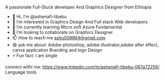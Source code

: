 A passionate Full-Stuck developer And Graphics Designer from Ethiopia

- 👋 Hi, I’m @ashenafi-tibebu
- 👀 I’m interested in Graphics Design And Full stack Web developers 
- 🌱 I’m currently learning Micro soft Azure Fundamental
- 💞️ I’m looking to collaborate on Graphics Designer 
- 📫 How to reach me ashu008864@gmail.com
- 😄 ask me about: Adobe photoshop, adobe illustrator,adobe after effect, canva application Branding and logo Design 
- ⚡ Fun fact: I am single 

<!---
ashenafi-tibebu/ashenafi-tibebu is a ✨ special ✨ repository because its `README.md` (this file) appears on your GitHub profile.
You can click the Preview link to take a look at your changes.
--->
connect withi me:
https://www.linkedin.com/in/ashenafi-tibebu-067a72256/
Language tools

